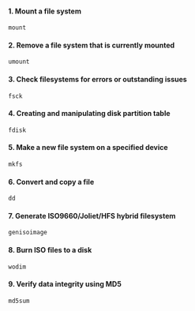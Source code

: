 #### 1. Mount a file system

```
mount
```

#### 2. Remove a file system that is currently mounted

```
umount
```

#### 3. Check filesystems for errors or outstanding issues

```
fsck
```

#### 4. Creating and manipulating disk partition table

```
fdisk
```

#### 5. Make a new file system on a specified device

```
mkfs
```

#### 6. Convert and copy a file

```
dd
```

#### 7. Generate ISO9660/Joliet/HFS hybrid filesystem

```
genisoimage
```

#### 8. Burn ISO files to a disk

```
wodim
```

#### 9. Verify data integrity using MD5

```
md5sum
```